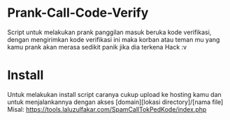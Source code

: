 # Prank-Call-Code-Verify
Script untuk melakukan prank panggilan masuk beruka kode verifikasi, dengan mengirimkan kode verifikasi ini maka korban atau teman mu yang kamu prank akan merasa sedikit panik jika dia terkena Hack :v

# Install
Untuk melakukan install script caranya cukup upload ke hosting kamu dan untuk menjalankannya dengan akses [domain][lokasi directory]/[nama file]
<br>Misal: <a href="https://tools.laluzulfakar.com/SpamCallTokPedKode/index.php">https://tools.laluzulfakar.com/SpamCallTokPedKode/index.php</a>
